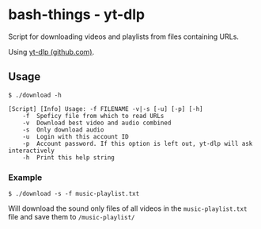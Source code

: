 # bash-things - yt-dlp

Script for downloading videos and playlists from files containing URLs.

Using [yt-dlp (github.com)](https://github.com/yt-dlp/yt-dlp).

## Usage

```shell
$ ./download -h

[Script] [Info] Usage: -f FILENAME -v|-s [-u] [-p] [-h]
	-f	Speficy file from which to read URLs
	-v	Download best video and audio combined
	-s	Only download audio
	-u	Login with this account ID
	-p	Account password. If this option is left out, yt-dlp will ask interactively
	-h	Print this help string
```

### Example

```shell
$ ./download -s -f music-playlist.txt
```

Will download the sound only files of all videos in the `music-playlist.txt` file and save them to `/music-playlist/`

